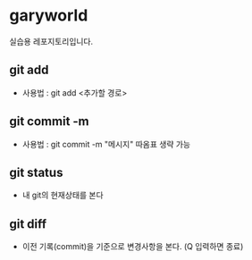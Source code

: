 # garyworld

실습용 레포지토리입니다.

## git add

- 사용법 : git add <추가할 경로>

## git commit -m

- 사용법 : git commit -m "메시지"
  따옴표 생략 가능

## git status

- 내 git의 현재상태를 본다

## git diff

- 이전 기록(commit)을 기준으로 변경사항을 본다. (Q 입력하면 종료)
